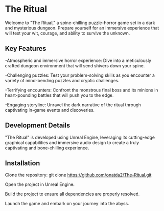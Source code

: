 # The Ritual

Welcome to "The Ritual," a spine-chilling puzzle-horror game set in a dark and mysterious dungeon. Prepare yourself for an immersive experience that will test your wit, courage, and ability to survive the unknown.

## Key Features
-Atmospheric and immersive horror experience: Dive into a meticulously crafted dungeon environment that will send shivers down your spine.

-Challenging puzzles: Test your problem-solving skills as you encounter a variety of mind-bending puzzles and cryptic challenges.

-Terrifying encounters: Confront the monstrous final boss and its minions in heart-pounding battles that will push you to the edge.

-Engaging storyline: Unravel the dark narrative of the ritual through captivating in-game events and discoveries.

## Development Details
"The Ritual" is developed using Unreal Engine, leveraging its cutting-edge graphical capabilities and immersive audio design to create a truly captivating and bone-chilling experience.

## Installation
Clone the repository: git clone https://github.com/onatda2/The-Ritual.git

Open the project in Unreal Engine.

Build the project to ensure all dependencies are properly resolved.

Launch the game and embark on your journey into the abyss.

